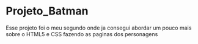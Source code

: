 # Projeto_Batman
Esse projeto foi o meu segundo onde ja consegui abordar um pouco mais sobre o HTML5 e CSS fazendo as paginas dos personagens
